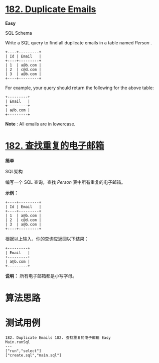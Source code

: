 # [182. Duplicate Emails][enTitle]

**Easy**

SQL Schema 



Write a SQL query to find all duplicate emails in a table named  *Person* .

```
+----+---------+
| Id | Email   |
+----+---------+
| 1  | a@b.com |
| 2  | c@d.com |
| 3  | a@b.com |
+----+---------+

```

For example, your query should return the following for the above table:

```
+---------+
| Email   |
+---------+
| a@b.com |
+---------+

```

**Note** : All emails are in lowercase.


# [182. 查找重复的电子邮箱][cnTitle]

**简单**

SQL架构 



编写一个 SQL 查询，查找  *Person*  表中所有重复的电子邮箱。

**示例：** 

```
+----+---------+
| Id | Email   |
+----+---------+
| 1  | a@b.com |
| 2  | c@d.com |
| 3  | a@b.com |
+----+---------+

```

根据以上输入，你的查询应返回以下结果：

```
+---------+
| Email   |
+---------+
| a@b.com |
+---------+

```

**说明：** 所有电子邮箱都是小写字母。




# 算法思路

# 测试用例
```
182. Duplicate Emails 182. 查找重复的电子邮箱 Easy
Main.runSql
---
["run","select"]
["create.sql","main.sql"]
```

[enTitle]: https://leetcode.com/problems/duplicate-emails/
[cnTitle]: https://leetcode-cn.com/problems/duplicate-emails/
